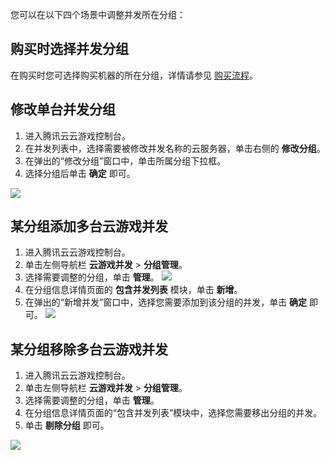 您可以在以下四个场景中调整并发所在分组：

## 购买时选择并发分组
在购买时您可选择购买机器的所在分组，详情请参见 [购买流程](https://cloud.tencent.com/document/product/1162/46179)。

## 修改单台并发分组
1. 进入腾讯云云游戏控制台。
2. 在并发列表中，选择需要被修改并发名称的云服务器，单击右侧的 **修改分组**。
3. 在弹出的“修改分组”窗口中，单击所属分组下拉框。
4. 选择分组后单击 **确定** 即可。 

![](https://main.qcloudimg.com/raw/462ece99c1e96b7f851f4c6def2f5ef2.png)

## 某分组添加多台云游戏并发
1. 进入腾讯云云游戏控制台。 
2. 单击左侧导航栏 **云游戏并发** > **分组管理**。
3. 选择需要调整的分组，单击 **管理**。
![](https://qcloudimg.tencent-cloud.cn/raw/87b09cc7ba0e21afc5dcf4056eb57fed.png)
4. 在分组信息详情页面的 **包含并发列表** 模块，单击 **新增**。
5. 在弹出的“新增并发”窗口中，选择您需要添加到该分组的并发，单击 **确定** 即可。
![](https://qcloudimg.tencent-cloud.cn/raw/d247cbb1ba7fba4877e4390cc4c5457a.png)

## 某分组移除多台云游戏并发

1. 进入腾讯云云游戏控制台。
2. 单击左侧导航栏 **云游戏并发** > **分组管理**。
3. 选择需要调整的分组，单击 **管理**。
4. 在分组信息详情页面的“包含并发列表”模块中，选择您需要移出分组的并发。
5. 单击 **剔除分组** 即可。

![](https://qcloudimg.tencent-cloud.cn/raw/8d3de17223bc99c9a780ce7e158f9feb.png)
